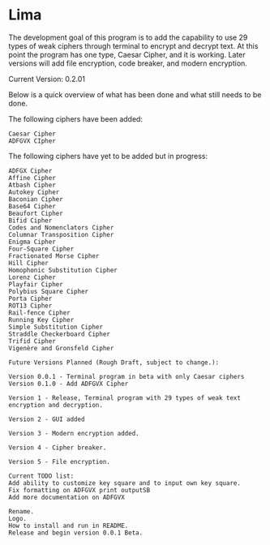 # Lima

The development goal of this program is to add the capability to use 29 types of weak ciphers through terminal to encrypt and decrypt text. At this point the program has one type, Caesar Cipher, and it is working. Later versions will add file encryption, code breaker, and modern encryption.

Current Version: 0.2.01

Below is a quick overview of what has been done and what still needs to be done.

The following ciphers have been added:

    Caesar Cipher
    ADFGVX CIpher

The following ciphers have yet to be added but in progress:

    ADFGX Cipher
    Affine Cipher
    Atbash Cipher
    Autokey Cipher
    Baconian Cipher
    Base64 Cipher
    Beaufort Cipher
    Bifid Cipher
    Codes and Nomenclators Cipher
    Columnar Transposition Cipher
    Enigma Cipher
    Four-Square Cipher
    Fractionated Morse Cipher
    Hill Cipher
    Homophonic Substitution Cipher
    Lorenz Cipher
    Playfair Cipher
    Polybius Square Cipher
    Porta Cipher
    ROT13 Cipher
    Rail-fence Cipher
    Running Key Cipher
    Simple Substitution Cipher
    Straddle Checkerboard Cipher
    Trifid Cipher
    Vigenère and Gronsfeld Cipher

    Future Versions Planned (Rough Draft, subject to change.):

    Version 0.0.1 - Terminal program in beta with only Caesar ciphers
    Version 0.1.0 - Add ADFGVX Cipher

    Version 1 - Release, Terminal program with 29 types of weak text encryption and decryption.

    Version 2 - GUI added

    Version 3 - Modern encryption added.

    Version 4 - Cipher breaker.

    Version 5 - File encryption.

    Current TODO list:
    Add ability to customize key square and to input own key square.
    Fix formatting on ADFGVX print outputSB
    Add more documentation on ADFGVX

    Rename.
    Logo.
    How to install and run in README.
    Release and begin version 0.0.1 Beta.
